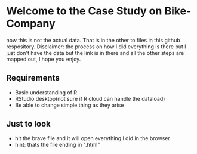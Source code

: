 # Welcome to the Case Study on Bike-Company
now this is not the actual data. That is in the other to files in this github respository. Disclaimer: the process on how I did everything is there but I just don't have the data but the link is in there and all the other steps are mapped out, I hope you enjoy.

## Requirements

- Basic understanding of R
- RStudio desktop(not sure if R cloud can handle the dataload)
- Be able to change simple thing as they arise

## Just to look

- hit the brave file and it will open everything I did in the browser
- hint: thats the file ending in ".html"
